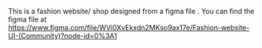 This is a fashion website/ shop designed from a figma file . You can find the figma file at 
https://www.figma.com/file/WVi0XvEkxdn2MKso9ax17e/Fashion-website-UI-(Community)?node-id=0%3A1
